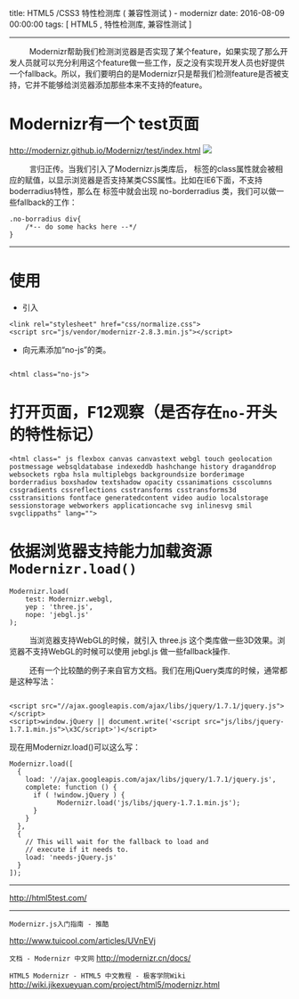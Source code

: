 title:  HTML5 /CSS3  特性检测库 ( 兼容性测试 ) - modernizr
date: 2016-08-09 00:00:00
tags: [ HTML5 , 特性检测库, 兼容性测试 ]


---
&emsp; &emsp; Modernizr帮助我们检测浏览器是否实现了某个feature，如果实现了那么开发人员就可以充分利用这个feature做一些工作，反之没有实现开发人员也好提供一个fallback。所以，我们要明白的是Modernizr只是帮我们检测feature是否被支持，它并不能够给浏览器添加那些本来不支持的feature。



# Modernizr有一个 test页面

http://modernizr.github.io/Modernizr/test/index.html
![]( http://7xnbs3.com1.z0.glb.clouddn.com/16-9-24/63662667.jpg)
<!--
-->


&emsp; &emsp; 言归正传。当我们引入了Modernizr.js类库后， <html> 标签的class属性就会被相应的赋值，以显示浏览器是否支持某类CSS属性。比如在IE6下面，不支持boderradius特性，那么在 <html> 标签中就会出现 no-borderradius 类，我们可以做一些fallback的工作：


```
.no-borradius div{
    /*-- do some hacks here --*/
}
```


---
# 使用
- 引入
```
<link rel="stylesheet" href="css/normalize.css">
<script src="js/vendor/modernizr-2.8.3.min.js"></script>
```
- 向<html>元素添加“no-js”的类。
```

<html class="no-js">
```



# 打开页面，F12观察（是否存在`no-`开头的特性标记）
```
<html class=" js flexbox canvas canvastext webgl touch geolocation postmessage websqldatabase indexeddb hashchange history draganddrop websockets rgba hsla multiplebgs backgroundsize borderimage borderradius boxshadow textshadow opacity cssanimations csscolumns cssgradients cssreflections csstransforms csstransforms3d csstransitions fontface generatedcontent video audio localstorage sessionstorage webworkers applicationcache svg inlinesvg smil svgclippaths" lang="">
```


# 依据浏览器支持能力加载资源 `Modernizr.load()`
```
Modernizr.load(
    test: Modernizr.webgl,
    yep : 'three.js',
    nope: 'jebgl.js'
);
```
&emsp; &emsp; 当浏览器支持WebGL的时候，就引入 three.js 这个类库做一些3D效果。浏览器不支持WebGL的时候可以使用 jebgl.js 做一些fallback操作.


&emsp; &emsp; 还有一个比较酷的例子来自官方文档。我们在用jQuery类库的时候，通常都是这种写法：

```

<script src="//ajax.googleapis.com/ajax/libs/jquery/1.7.1/jquery.js"></script>
<script>window.jQuery || document.write('<script src="js/libs/jquery-1.7.1.min.js">\x3C/script>')</script>
```
现在用Modernizr.load()可以这么写：
```
Modernizr.load([
  {
    load: '//ajax.googleapis.com/ajax/libs/jquery/1.7.1/jquery.js',
    complete: function () {
      if ( !window.jQuery ) {
            Modernizr.load('js/libs/jquery-1.7.1.min.js');
      }
    }
  },
  {
    // This will wait for the fallback to load and
    // execute if it needs to.
    load: 'needs-jQuery.js'
  }
]);
```


---
http://html5test.com/

 
---




`Modernizr.js入门指南 - 推酷`

http://www.tuicool.com/articles/UVnEVj


`文档 - Modernizr 中文网`
http://modernizr.cn/docs/


`HTML5 Modernizr - HTML5 中文教程 - 极客学院Wiki`
http://wiki.jikexueyuan.com/project/html5/modernizr.html
